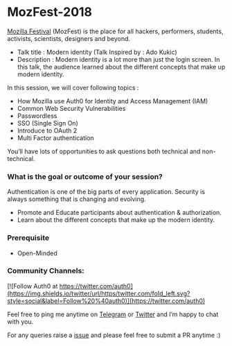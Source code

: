 # MozFest-2018
[Mozilla Festival](https://mozillafestival.org/) (MozFest) is the place for all hackers, performers, students, activists, scientists, designers and beyond. 

* Talk title : Modern identity  (Talk Inspired by : Ado Kukic)
* Description : Modern identity is a lot more than just the login screen. In this talk, the audience learned about the different concepts that make up modern identity.

In this session, we will cover following topics :

* How Mozilla use Auth0 for Identity and Access Management (IAM)
* Common Web Security Vulnerabilities
* Passwordless
* SSO (Single Sign On)
* Introduce to OAuth 2
* Multi Factor authentication

You’ll have lots of opportunities to ask questions both technical and non-technical. 

### What is the goal or outcome of your session?

Authentication is one of the big parts of every application. Security is always something that is changing and evolving.

* Promote and Educate participants about authentication & authorization.
* Learn about the different concepts that make up the modern identity.

### Prerequisite 

* Open-Minded 

### Community Channels: 
[![Follow Auth0 at https://twitter.com/auth0](https://img.shields.io/twitter/url/https/twitter.com/fold_left.svg?style=social&label=Follow%20%40auth0)](https://twitter.com/auth0)

Feel free to ping me anytime on [Telegram](http://telegram.me/rowdymehul) or [Twitter](http://twitter.com/rowdymehul) and I’m happy to chat with you.

For any queries raise a [issue](https://github.com/rowdymehul/MozFest-2018/issues) and please feel free to submit a PR anytime :)




